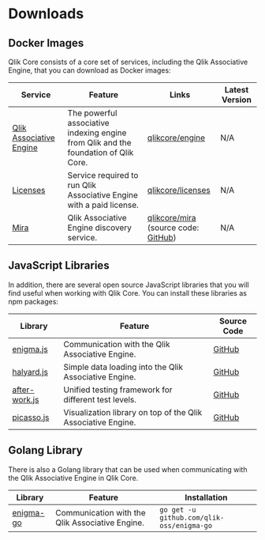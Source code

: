 # Downloads

## Docker Images

Qlik Core consists of a core set of services, including the Qlik Associative Engine, that you can download as Docker images:

<div id="downloads-table-identifier"></div>

| Service    | Feature | Links | Latest Version |
| ---------- | ------- | ------| -------------- |
| [Qlik Associative Engine](./services/qix-engine/introduction.md) | The powerful associative indexing engine from Qlik and the foundation of Qlik Core. | [qlikcore/engine](https://hub.docker.com/r/qlikcore/engine) | N/A |
| [Licenses](./services/licenses.md) | Service required to run Qlik Associative Engine with a paid license. | [qlikcore/licenses](https://hub.docker.com/r/qlikcore/licenses) | N/A |
| [Mira](./services/mira.md) | Qlik Associative Engine discovery service. | [qlikcore/mira](https://hub.docker.com/r/qlikcore/mira) <br>(source code: [GitHub](https://github.com/qlik-oss/mira)) | N/A |

## JavaScript Libraries

In addition, there are several open source JavaScript libraries that you will find useful when working with Qlik Core.
You can install these libraries as npm packages:

| Library | Feature | Source Code |
| ------- | ------- | ----------- |
| [enigma.js](https://www.npmjs.com/package/enigma.js) | Communication with the Qlik Associative Engine. | [GitHub](https://github.com/qlik-oss/enigma.js/) |
| [halyard.js](https://www.npmjs.com/package/halyard.js) | Simple data loading into the Qlik Associative Engine. | [GitHub](https://github.com/qlik-oss/halyard.js) |
| [after-work.js](https://www.npmjs.com/package/after-work.js) | Unified testing framework for different test levels. | [GitHub](https://github.com/qlik-oss/after-work.js) |
| [picasso.js](https://www.npmjs.com/package/picasso.js) | Visualization library on top of the Qlik Associative Engine. | [GitHub](https://github.com/qlik-oss/picasso.js/) |

## Golang Library

There is also a Golang library that can be used when communicating with the Qlik Associative Engine in Qlik Core.

| Library | Feature | Installation |
| ------- | ------- | ------------ |
| [enigma-go](https://github.com/qlik-oss/enigma-go) | Communication with the Qlik Associative Engine. | `go get -u github.com/qlik-oss/enigma-go` |
